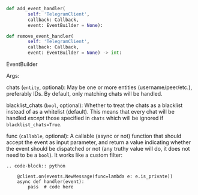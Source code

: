 ```python
def add_event_handler(
        self: 'TelegramClient',
        callback: Callback,
        event: EventBuilder = None):

def remove_event_handler(
        self: 'TelegramClient',
        callback: Callback,
        event: EventBuilder = None) -> int:
```

EventBuilder

Args:

chats (`entity`, optional):
    May be one or more entities (username/peer/etc.), preferably IDs.
    By default, only matching chats will be handled.

blacklist_chats (`bool`, optional):
    Whether to treat the chats as a blacklist instead of
    as a whitelist (default). This means that every chat
    will be handled *except* those specified in ``chats``
    which will be ignored if ``blacklist_chats=True``.

func (`callable`, optional):
    A callable (async or not) function that should accept the event as input
    parameter, and return a value indicating whether the event
    should be dispatched or not (any truthy value will do, it
    does not need to be a `bool`). It works like a custom filter:

    .. code-block:: python

        @client.on(events.NewMessage(func=lambda e: e.is_private))
        async def handler(event):
            pass  # code here